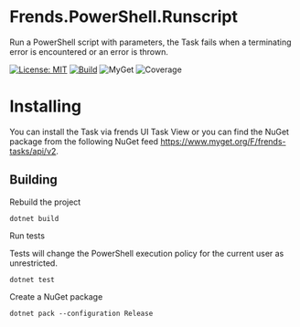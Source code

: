 # Frends.PowerShell.Runscript
Run a PowerShell script with parameters, the Task fails when a terminating error is encountered or an error is thrown.

[![License: MIT](https://img.shields.io/badge/License-MIT-green.svg)](https://opensource.org/licenses/MIT) 
[![Build](https://github.com/FrendsPlatform/Frends.PowerShell/actions/workflows/Runscript_build_and_test_on_main.yml/badge.svg)](https://github.com/FrendsPlatform/Frends.PowerShell/actions)
![MyGet](https://img.shields.io/myget/frends-tasks/v/Frends.PowerShell.Runscript)
![Coverage](https://app-github-custom-badges.azurewebsites.net/Badge?key=FrendsPlatform/Frends.PowerShell/Frends.PowerShell.Runscript|main)

# Installing

You can install the Task via frends UI Task View or you can find the NuGet package from the following NuGet feed https://www.myget.org/F/frends-tasks/api/v2.

## Building

Rebuild the project

`dotnet build`

Run tests

Tests will change the PowerShell execution policy for the current user as unrestricted.

`dotnet test`

Create a NuGet package

`dotnet pack --configuration Release`